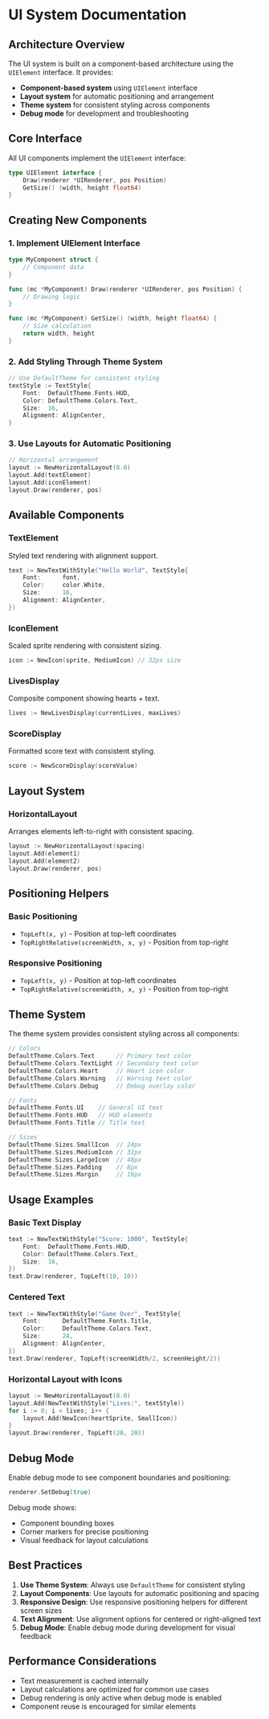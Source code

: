 # UI System Documentation

## Architecture Overview

The UI system is built on a component-based architecture using the `UIElement` interface. It provides:

- **Component-based system** using `UIElement` interface
- **Layout system** for automatic positioning and arrangement
- **Theme system** for consistent styling across components
- **Debug mode** for development and troubleshooting

## Core Interface

All UI components implement the `UIElement` interface:

```go
type UIElement interface {
    Draw(renderer *UIRenderer, pos Position)
    GetSize() (width, height float64)
}
```

## Creating New Components

### 1. Implement UIElement Interface

```go
type MyComponent struct {
    // Component data
}

func (mc *MyComponent) Draw(renderer *UIRenderer, pos Position) {
    // Drawing logic
}

func (mc *MyComponent) GetSize() (width, height float64) {
    // Size calculation
    return width, height
}
```

### 2. Add Styling Through Theme System

```go
// Use DefaultTheme for consistent styling
textStyle := TextStyle{
    Font:  DefaultTheme.Fonts.HUD,
    Color: DefaultTheme.Colors.Text,
    Size:  16,
    Alignment: AlignCenter,
}
```

### 3. Use Layouts for Automatic Positioning

```go
// Horizontal arrangement
layout := NewHorizontalLayout(8.0)
layout.Add(textElement)
layout.Add(iconElement)
layout.Draw(renderer, pos)
```

## Available Components

### TextElement
Styled text rendering with alignment support.

```go
text := NewTextWithStyle("Hello World", TextStyle{
    Font:      font,
    Color:     color.White,
    Size:      16,
    Alignment: AlignCenter,
})
```

### IconElement
Scaled sprite rendering with consistent sizing.

```go
icon := NewIcon(sprite, MediumIcon) // 32px size
```

### LivesDisplay
Composite component showing hearts + text.

```go
lives := NewLivesDisplay(currentLives, maxLives)
```

### ScoreDisplay
Formatted score text with consistent styling.

```go
score := NewScoreDisplay(scoreValue)
```

## Layout System

### HorizontalLayout
Arranges elements left-to-right with consistent spacing.

```go
layout := NewHorizontalLayout(spacing)
layout.Add(element1)
layout.Add(element2)
layout.Draw(renderer, pos)
```



## Positioning Helpers

### Basic Positioning
- `TopLeft(x, y)` - Position at top-left coordinates
- `TopRightRelative(screenWidth, x, y)` - Position from top-right

### Responsive Positioning
- `TopLeft(x, y)` - Position at top-left coordinates
- `TopRightRelative(screenWidth, x, y)` - Position from top-right

## Theme System

The theme system provides consistent styling across all components:

```go
// Colors
DefaultTheme.Colors.Text      // Primary text color
DefaultTheme.Colors.TextLight // Secondary text color
DefaultTheme.Colors.Heart     // Heart icon color
DefaultTheme.Colors.Warning   // Warning text color
DefaultTheme.Colors.Debug     // Debug overlay color

// Fonts
DefaultTheme.Fonts.UI    // General UI text
DefaultTheme.Fonts.HUD   // HUD elements
DefaultTheme.Fonts.Title // Title text

// Sizes
DefaultTheme.Sizes.SmallIcon  // 24px
DefaultTheme.Sizes.MediumIcon // 32px
DefaultTheme.Sizes.LargeIcon  // 48px
DefaultTheme.Sizes.Padding    // 8px
DefaultTheme.Sizes.Margin     // 16px
```

## Usage Examples

### Basic Text Display
```go
text := NewTextWithStyle("Score: 1000", TextStyle{
    Font:  DefaultTheme.Fonts.HUD,
    Color: DefaultTheme.Colors.Text,
    Size:  16,
})
text.Draw(renderer, TopLeft(10, 10))
```

### Centered Text
```go
text := NewTextWithStyle("Game Over", TextStyle{
    Font:      DefaultTheme.Fonts.Title,
    Color:     DefaultTheme.Colors.Text,
    Size:      24,
    Alignment: AlignCenter,
})
text.Draw(renderer, TopLeft(screenWidth/2, screenHeight/2))
```

### Horizontal Layout with Icons
```go
layout := NewHorizontalLayout(8.0)
layout.Add(NewTextWithStyle("Lives:", textStyle))
for i := 0; i < lives; i++ {
    layout.Add(NewIcon(heartSprite, SmallIcon))
}
layout.Draw(renderer, TopLeft(20, 20))
```



## Debug Mode

Enable debug mode to see component boundaries and positioning:

```go
renderer.SetDebug(true)
```

Debug mode shows:
- Component bounding boxes
- Corner markers for precise positioning
- Visual feedback for layout calculations

## Best Practices

1. **Use Theme System**: Always use `DefaultTheme` for consistent styling
2. **Layout Components**: Use layouts for automatic positioning and spacing
3. **Responsive Design**: Use responsive positioning helpers for different screen sizes
4. **Text Alignment**: Use alignment options for centered or right-aligned text
5. **Debug Mode**: Enable debug mode during development for visual feedback

## Performance Considerations

- Text measurement is cached internally
- Layout calculations are optimized for common use cases
- Debug rendering is only active when debug mode is enabled
- Component reuse is encouraged for similar elements 